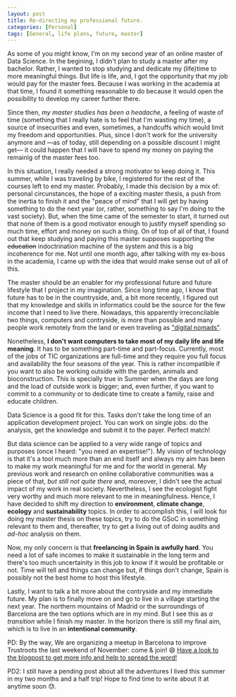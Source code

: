 ```yaml
---
layout: post
title: Re-directing my professional future.
categories: [Personal]
tags: [General, life plans, future, master]
---
```


As some of you might know, I'm on my second year of an online master of Data Science. In the begining, I didn't plan to study a master after my bachelor. Rather, I wanted to stop studying and dedicate my (life)time to more meaningful things. But life is life, and, I got the opportunity that my job would pay for the master fees. Because I was working in the academia at that time, I found it something reasonable to do because it would open the possibility to develop my career further there.

Since then, _my master studies has been a headache_, a feeling of waste of time (something that I really hate is to feel that I'm wasting my time), a source of insecurities and even, sometimes, a handcuffs which would limit my freedom and opportunities. Plus, since I don't work for the university anymore and &mdash;as of today, still depending on a possible discount I might get&mdash; it could happen that I will have to spend my money on paying the remainig of the master fees too.

In this situation, I really needed a strong motivator to keep doing it. This summer, while I was traveling by bike, I registered for the rest of the courses left to end my master. Probably, I made this decision by a mix of: personal circunstances, the hope of a exciting master thesis, a push from the inertia to finish it and the "peace of mind" that I will get by having something to do the next year (or, rather, something to say I'm doing to the vast society). But, when the time came of the semester to start, it turned out that none of them is a good motivator enough to justify myself spending so much time, effort and money on such a thing. On of top of all of that, I found out that keep studying and paying this master supposes supporting the <s>education</s> indoctrination machine of the system and this is a big incoherence for me. Not until one month ago, after talking with my ex-boss in the academia, I came up with the idea that would make sense out of all of this.

The master should be an enabler for my professional future and future lifestyle that I project in my imagination. Since long time ago, I know that future has to be in the countryside, and, a bit more recently, I figured out that my knowledge and skills in informatics could be the source for the few income that I need to live there. Nowadays, this apparently irreconcilable two things, computers and contryside, is more than possible and many people work remotely from the land or even traveling as ["digital nomads"](https://en.wikipedia.org/wiki/Digital_nomad).

Nonetheless, **I don't want computers to take most of my daily life and life meaning**. It has to be something part-time and part-focus. Currently, most of the jobs of TIC organizations are full-time and they require you full focus and availability the four seasons of the year. This is rather incompatible if you want to also be working outside with the garden, animals and bioconstruction. This is specially true in Summer when the days are long and the load of outside work is bigger; and, even further, if you want to commit to a community or to dedicate time to create a family, raise and educate children.

Data Science is a good fit for this. Tasks don't take the long time of an application development project. You can work on single jobs: do the analysis, get the knowledge and submit it to the payer. Perfect match!

But data science can be applied to a very wide range of topics and purposes (once I heard: "you need an expertise!"). My vision of technology is that it's a tool much more than an end itself and always my aim has been to make my work meaningful for me and for the world in general. My previous work and research on online collaborative communities was a piece of that, _but still not quite there_ and, moreover, I didn't see the actual impact of my work in real society. Nevertheless, I see the ecologist fight very worthy and much more relevant to me in meaningfulness. Hence, I have decided to shift my direction to **environment**, **climate change**, **ecology** and **sustainability** topics. In order to accomplish this, I will look for doing my master thesis on these topics, try to do the GSoC in something relevant to them and, thereafter, try to get a living out of doing audits and _ad-hoc_ analysis on them.

Now, my only concern is that **freelancing in Spain is awfully hard**. You need a lot of safe incomes to make it sustainable in the long term and there's too much uncertainity in this job to know if it would be profitable or not. Time will tell and things can change but, if things don't change, Spain is possibly not the best home to host this lifestyle.

Lastly, I want to talk a bit more about the contryside and my immediate future. My plan is to finally move on and go to live in a village starting the next year. The northern mountains of Madrid or the surroundings of Barcelona are the two options which are in my mind. But I see this as _a transition_ while I finish my master. In the horizon there is still my final aim, which is to live in an **intentional community**.

PD: By the way, We are organizing a meetup in Barcelona to improve Trustroots the last weekend of November: come & join! :smile: [Have a look to the blogpost to get more info and help to spread the word!](https://ideas.trustroots.org/2019/11/11/barcelona-hacking-collective)

PD2: I still have a pending post about all the adventures I lived this summer in my two months and a half trip! Hope to find time to write about it at anytime soon :sweat:.
